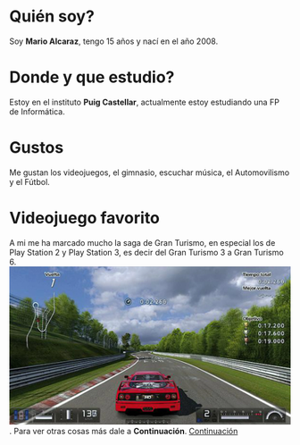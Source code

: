 # Quién soy?
Soy **Mario Alcaraz**, tengo 15 años y nací en el año 2008.
# Donde y que estudio?
Estoy en el instituto **Puig Castellar**, actualmente estoy estudiando una FP de Informática.
# Gustos
Me gustan los videojuegos, el gimnasio, escuchar música, el Automovilismo y el Fútbol.
# Videojuego favorito
A mi me ha marcado mucho la saga de Gran Turismo, en especial los de Play Station 2 y Play Station 3, es decir del Gran Turismo 3 a Gran Turismo 6.
![text alternatiu](441774-guia-gran-turismo-5.webp).
Para ver otras cosas más dale a **Continuación**. [Continuación](Continuación.md)

